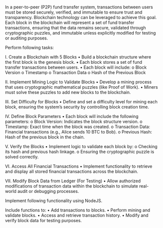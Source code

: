 In a peer-to-peer (P2P) fund transfer system, transactions between users must be stored securely, verified, and immutable to ensure trust and transparency. Blockchain technology can be leveraged to achieve this goal. Each block in the blockchain will represent a set of fund transfer transactions, ensuring that the data remains secure, validated through cryptographic puzzles, and immutable unless explicitly modified for testing or auditing purposes.

Perform following tasks:

I. Create a Blockchain with 5 Blocks
  •	Build a blockchain structure where the first block is the genesis block.
  •	Each block stores a set of fund transfer transactions between users.
  •	Each block will include:
    o	Block Version
    o	Timestamp
    o	Transaction Data
    o	Hash of the Previous Block

II. Implement Mining Logic to Validate Blocks
  •	Develop a mining process that uses cryptographic mathematical puzzles (like Proof of Work).
  •	Miners must solve these puzzles to add new blocks to the blockchain.

III. Set Difficulty for Blocks
  •	Define and set a difficulty level for mining each block, ensuring the system’s security by    controlling block creation time.

IV. Define Block Parameters
  •	Each block will include the following parameters:
    o	Block Version: Indicates the block structure version.
    o	Timestamp: Exact time when the block was created.
    o	Transaction Data: Financial transactions (e.g., Alice sends 10 BTC to Bob).
    o	Previous Hash: Hash of the previous block in the chain.

V. Verify the Blocks
  •	Implement logic to validate each block by:
    o	Checking its hash and previous hash linkage.
    o	Ensuring the cryptographic puzzle is solved correctly.

VI. Access All Financial Transactions
  •	Implement functionality to retrieve and display all stored financial transactions across      the blockchain.

VII. Modify Block Data from Ledger (For Testing)
  •	Allow authorized modifications of transaction data within the blockchain to simulate real-    world audit or debugging processes.

Implement following functionality using NodeJS.

Include functions to:
  •	Add transactions to blocks.
  •	Perform mining and validate blocks.
  •	Access and retrieve transaction history.
  •	Modify and verify block data for testing purposes.
